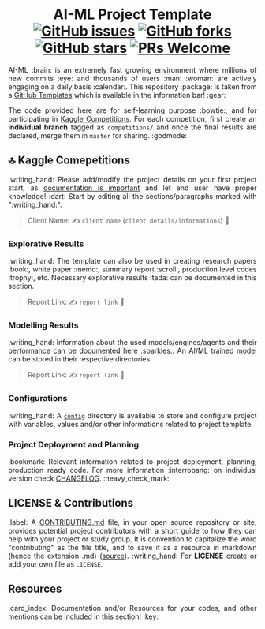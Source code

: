 <h1 align = "center">
  AI-ML Project Template <br>
  <a href="https://github.com/ZenithClown/kaggle-competitions/issues"><img alt="GitHub issues" src="https://img.shields.io/github/issues/ZenithClown/kaggle-competitions?logo=git&style=plastic"></a>
  <a href="https://github.com/ZenithClown/kaggle-competitions/network"><img alt="GitHub forks" src="https://img.shields.io/github/forks/ZenithClown/kaggle-competitions?style=plastic&logo=github"></a>
  <a href="https://github.com/ZenithClown/kaggle-competitions/stargazers"><img alt="GitHub stars" src="https://img.shields.io/github/stars/ZenithClown/kaggle-competitions?style=plastic&logo=github"></a>
  <a href="https://makeapullrequest.com/"><img alt="PRs Welcome" src="https://img.shields.io/badge/PRs-welcome-brightgreen.svg?style=plastic&logo=open-source-initiative"></a>
</h1>

<p align = "justify">AI-ML :brain: is an extremely fast growing environment where millions of new commits :eye: and thousands of users :man: :woman: are actively engaging on a daily basis :calendar:. This repository :package: is taken from a <a href = "https://github.com/ZenithClown/ai-ml-project-template">GitHub Templates</a> which is available in the information bar! :gear:</p>

<p align = "justify">The code provided here are for self-learning purpose :bowtie:, and for participating in <a href = "https://www.kaggle.com/competitions">Kaggle Competitions</a>. For each competition, first create an <b>individual branch</b> tagged as <code>competitions/<name></code> and once the final results are declared, merge them in <code>master</code> for sharing. :godmode:</p>

## :top: Kaggle Comepetitions

<p align = "justify">:writing_hand: Please add/modify the project details on your first project start, as <a href = "https://www.atlassian.com/work-management/knowledge-sharing/documentation/importance-of-documentation">documentation is important</a> and let end user have proper knowledge! :dart: Start by editing all the sections/paragraphs marked with ":writing_hand:".</p>

> Client Name: :writing_hand: `client name` (`client details/informations`) :office:

### Explorative Results

<p align = "justify">:writing_hand: The template can also be used in creating research papers :book:, white paper :memo:, summary report :scroll:, production level codes :trophy:, etc. Necessary explorative results :tada: can be documented in this section.</p>

> Report Link: :writing_hand: `report link` :closed_book:

### Modelling Results

<p align = "justify">:writing_hand: Information about the used models/engines/agents and their performance can be documented here :sparkles:. An AI/ML trained model can be stored in their respective directories.</p>

> Report Link: :writing_hand: `report link` :ledger:

### Configurations

<p align = "justify">:writing_hand: A <a href = "config"><code>config</code></a> directory is available to store and configure project with variables, values and/or other informations related to project template.</p>

### Project Deployment and Planning

<p align = "justify">:bookmark: Relevant information related to project deployment, planning, production ready code. For more information :interrobang: on individual version check <a href = "CHANGELOG.md">CHANGELOG</a>. :heavy_check_mark:</p>

## LICENSE & Contributions

<p align = "justify">:label: A <a href = "CONTRIBUTING.md">CONTRIBUTING.md</a> file, in your open source repository or site, provides potential project contributors with a short guide to how they can help with your project or study group. It is convention to capitalize the word "contributing" as the file title, and to save it as a resource in markdown (hence the extension .md) (<a href = "https://mozillascience.github.io/working-open-workshop/contributing/">source</a>). :writing_hand: For <b>LICENSE</b> create or add your own file as <code>LICENSE</code>.</p>

## Resources

<p align = "justify">:card_index: Documentation and/or Resources for your codes, and other mentions can be included in this section! :key:</p>
